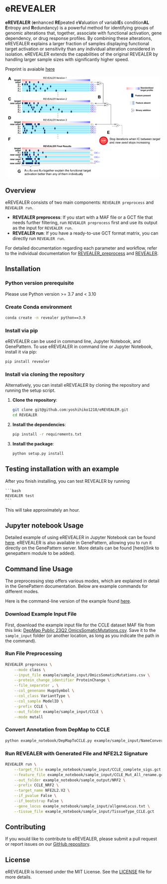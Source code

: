 
# eREVEALER

**eREVEALER** (**e**nhanced **RE**peated e**V**aluation of variabl**E**s condition**AL** **E**ntropy and **R**edundancy) is a powerful method for identifying groups of genomic alterations that, together, associate with functional activation, gene dependency, or drug response profiles. By combining these alterations, eREVEALER explains a larger fraction of samples displaying functional target activation or sensitivity than any individual alteration considered in isolation. eREVEALER extends the capabilities of the original REVEALER by handling larger sample sizes with significantly higher speed.

Preprint is avaiable [here](https://www.biorxiv.org/content/10.1101/2023.11.14.567106v1)

![Alt text](docs/images/REVEALER_schematic.png)

## Overview

eREVEALER consists of two main components: `REVEALER preprocess` and `REVEALER run`. 

- **REVEALER preprocess**: If you start with a MAF file or a GCT file that needs further filtering, run `REVEALER preprocess` first and use its output as the input for `REVEALER run`.
- **REVEALER run**: If you have a ready-to-use GCT format matrix, you can directly run `REVEALER run`.

For detailed documentation regarding each parameter and workflow, refer to the individual documentation for [REVEALER_preprocess](docs/REVEALER_preprocess_Documentation.md) and [REVEALER](docs/REVEALER_Documentation.md).


## Installation

### Python version prerequisite

Please use Python version >= 3.7 and < 3.10

### Create Conda environment

```bash
conda create -n revealer python==3.9
```

### Install via pip

eREVEALER can be used in command line, Jupyter Notebook, and GenePattern. To use eREVEALER in command line or Jupyter Notebook, install it via pip:

```bash
pip install revealer
```

### Install via cloning the repository

Alternatively, you can install eREVEALER by cloning the repository and running the setup script.

1. **Clone the repository**:

    ```bash
    git clone git@github.com:yoshihiko1218/eREVEALER.git
    cd REVEALER
    ```

2. **Install the dependencies**:

    ```bash
    pip install -r requirements.txt
    ```

3. **Install the package**:

    ```bash
    python setup.py install
    ```

## Testing installation with an example
After you finish installing, you can test REVEALER by running 

    ```bash
    REVEALER test 
    ```
This will take approximately an hour.

## Jupyter notebook Usage

Detailed example of using eREVEALER in Jupyter Notebook can be found [here](example/REVEALER_Example.ipynb). eREVEALER is also available in GenePattern, allowing you to run it directly on the GenePattern server. More details can be found [here](link to genepattern module to be added).

## Command line Usage

The preprocessing step offers various modes, which are explained in detail in the GenePattern documentation. Below are example commands for different modes. 

Here is the command-line version of the example found [here](example/REVEALER_Example.ipynb).

### Download Example Input File

First, download the example input file for the CCLE dataset MAF file from this link: [DepMap Public 23Q2 OmicsSomaticMutations.csv](https://depmap.org/portal/download/all/?releasename=DepMap+Public+23Q2&filename=OmicsSomaticMutations.csv). Save it to the `sample_input` folder (or another location, as long as you indicate the path in the command).

### Run File Preprocessing

```bash
REVEALER preprocess \
    --mode class \
    --input_file example/sample_input/OmicsSomaticMutations.csv \
    --protein_change_identifier ProteinChange \
    --file_separator , \
    --col_genename HugoSymbol \
    --col_class VariantType \
    --col_sample ModelID \
    --prefix CCLE \
    --out_folder example/sample_input/CCLE \
    --mode mutall
```

### Convert Annotation from DepMap to CCLE

```bash
python example_notebook/DepMapToCCLE.py example/sample_input/NameConvert.csv example/sample_input/CCLE_Mut_All.gct example/sample_input/CCLE_Mut_All_rename.gct
```

### Run REVEALER with Generated File and NFE2L2 Signature

```bash
REVEALER run \
    --target_file example_notebook/sample_input/CCLE_complete_sigs.gct \
    --feature_file example_notebook/sample_input/CCLE_Mut_All_rename.gct \
    --out_folder example_notebook/sample_output/NRF2 \
    --prefix CCLE_NRF2 \
    --target_name NFE2L2.V2 \
    --if_pvalue False \
    --if_bootstrap False \
    --gene_locus example_notebook/sample_input/allgeneLocus.txt \
    --tissue_file example_notebook/sample_input/TissueType_CCLE.gct
```

## Contributing

If you would like to contribute to eREVEALER, please submit a pull request or report issues on our [GitHub repository](https://github.com/yoshihiko1218/eREVEALER).

## License

eREVEALER is licensed under the MIT License. See the [LICENSE](LICENSE) file for more details.
